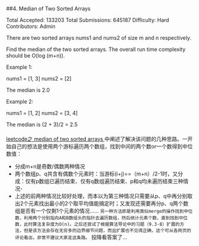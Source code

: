 ##4. Median of Two Sorted Arrays

Total Accepted: 133203
Total Submissions: 645187
Difficulty: Hard
Contributors: Admin

There are two sorted arrays nums1 and nums2 of size m and n respectively.

Find the median of the two sorted arrays. The overall run time complexity should be O(log (m+n)).

Example 1:

nums1 = [1, 3]
nums2 = [2]

The median is 2.0

Example 2:

nums1 = [1, 2]
nums2 = [3, 4]

The median is (2 + 3)/2 = 2.5


####
[leetcode之 median of two sorted arrays ](http://blog.csdn.net/yutianzuijin/article/details/11499917/)中阐述了解决该问题的几种思路。一开始自己的想法是使用两个游标遍历两个数组，找到中间的两个数or一个数得到中位数值：
- 分成m+n是奇数/偶数两种情况
- 两个数组p、q共含有偶数个元素时：当游标(i+j)==（m+n）/2-1时，又分成：仅有p数组已遍历结束、仅有q数组遍历结束、p和q均未遍历结束三种情况-
- 上述的前两种情况比较好处理，而本以为第三种情况只需要从p、q中再分别取出2个元素找出最小的2个取平均值能搞定时；又发现还需要再分p、q两个数组是否有一个仅剩1个元素的情况......
`
另一种方法即是利用类似merge的操作找到中位数，利用两个分别指向A和B数组头的指针去遍历数组，然后统计元素个数，直到找到中位数，此时算法复杂度为O(n)。之后还尝试了根据算法导论中的习题（9.3-8）扩展的方法，但是该方法会存在无穷多的边界细节问题，而且扩展也不见得正确，这个可从各网页的评论看出，非常不建议大家走这条路。
`
投降看答案了...
